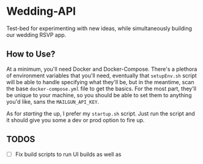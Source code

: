 # Wedding-API

Test-bed for experimenting with new ideas, while simultaneously building our wedding RSVP app.

## How to Use?

At a minimum, you'll need Docker and Docker-Compose. There's a plethora of environment variables that you'll need, eventually that `setupEnv.sh` script will be able to handle specifying what they'll be, but in the meantime, scan the base `docker-compose.yml` file to get the basics. For the most part, they'll be unique to your machine, so you should be able to set them to anything you'd like, sans the `MAILGUN_API_KEY`.

As for _starting_ the up, I prefer my `startup.sh` script. Just run the script and it should give you some a dev or prod option to fire up.

## TODOS

- [ ] Fix build scripts to run UI builds as well as
